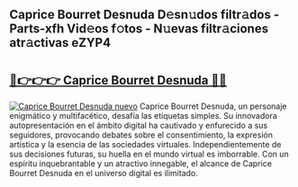 ## Caprice Bourret Desnuda D𝚎sn𝚞dos filtr𝚊dos - Parts-xfh Vid𝚎os f𝚘tos - N𝚞evas filtr𝚊ciones atr𝚊ctivas eZYP4

# <h2><a href="http://mb5bl3t.tromn.icu/?c=Caprice+Bourret+Desnuda">🔗👉👉👉 Caprice Bourret Desnuda 🔗🔗</a></h2>

[![Caprice Bourret Desnuda nuevo](https://i.imgur.com/pEAQMta.gif)](http://mb5bl3t.tromn.icu/?c=Caprice+Bourret+Desnuda)
Caprice Bourret Desnuda, un personaje enigmático y multifacético, desafía las etiquetas simples. Su innovadora autopresentación en el ámbito digital ha cautivado y enfurecido a sus seguidores, provocando debates sobre el consentimiento, la expresión artística y la esencia de las sociedades virtuales. Independientemente de sus decisiones futuras, su huella en el mundo virtual es imborrable. Con un espíritu inquebrantable y un atractivo innegable, el alcance de Caprice Bourret Desnuda en el universo digital es ilimitado.
